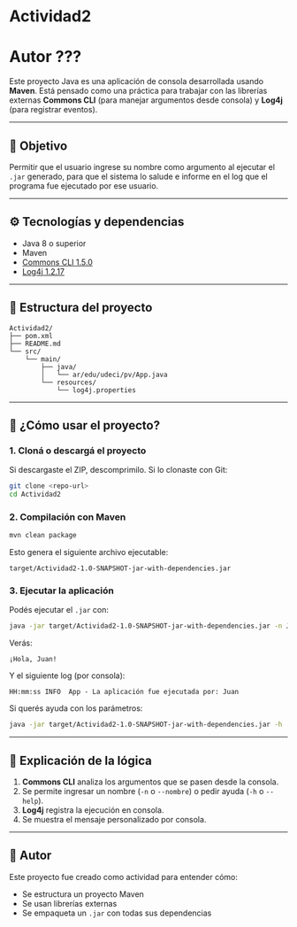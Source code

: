 # Actividad2

# Autor ???

Este proyecto Java es una aplicación de consola desarrollada usando **Maven**. Está pensado como una práctica para trabajar con las librerías externas **Commons CLI** (para manejar argumentos desde consola) y **Log4j** (para registrar eventos).  

---

## 🎯 Objetivo

Permitir que el usuario ingrese su nombre como argumento al ejecutar el `.jar` generado, para que el sistema lo salude e informe en el log que el programa fue ejecutado por ese usuario.

---

## ⚙️ Tecnologías y dependencias

- Java 8 o superior
- Maven
- [Commons CLI 1.5.0](https://commons.apache.org/proper/commons-cli/)
- [Log4j 1.2.17](https://logging.apache.org/log4j/1.2/)

---

## 📁 Estructura del proyecto

```
Actividad2/
├── pom.xml
├── README.md
└── src/
    └── main/
        ├── java/
        │   └── ar/edu/udeci/pv/App.java
        └── resources/
            └── log4j.properties
```

---

## 🚀 ¿Cómo usar el proyecto?

### 1. Cloná o descargá el proyecto

Si descargaste el ZIP, descomprimilo. Si lo clonaste con Git:

```bash
git clone <repo-url>
cd Actividad2
```

### 2. Compilación con Maven

```bash
mvn clean package
```

Esto genera el siguiente archivo ejecutable:

```
target/Actividad2-1.0-SNAPSHOT-jar-with-dependencies.jar
```

### 3. Ejecutar la aplicación

Podés ejecutar el `.jar` con:

```bash
java -jar target/Actividad2-1.0-SNAPSHOT-jar-with-dependencies.jar -n Juan
```

Verás:

```
¡Hola, Juan!
```

Y el siguiente log (por consola):

```
HH:mm:ss INFO  App - La aplicación fue ejecutada por: Juan
```

Si querés ayuda con los parámetros:

```bash
java -jar target/Actividad2-1.0-SNAPSHOT-jar-with-dependencies.jar -h
```

---

## 🧠 Explicación de la lógica

1. **Commons CLI** analiza los argumentos que se pasen desde la consola.
2. Se permite ingresar un nombre (`-n` o `--nombre`) o pedir ayuda (`-h` o `--help`).
3. **Log4j** registra la ejecución en consola.
4. Se muestra el mensaje personalizado por consola.

---

## 📌 Autor

Este proyecto fue creado como actividad para entender cómo:

- Se estructura un proyecto Maven
- Se usan librerías externas
- Se empaqueta un `.jar` con todas sus dependencias
